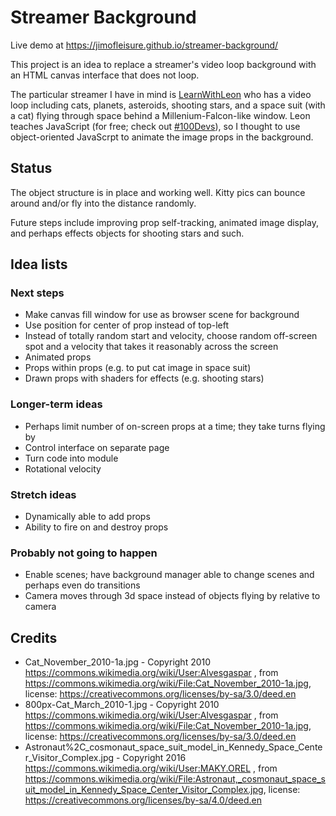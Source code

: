 # Streamer Background

Live demo at https://jimofleisure.github.io/streamer-background/

This project is an idea to replace a streamer's video loop background
with an HTML canvas interface that does not loop.

The particular streamer I have in mind is
[LearnWithLeon](https://www.twitch.tv/learnwithleon) who has a
video loop including cats, planets, asteroids, shooting stars,
and a space suit (with a cat) flying through space behind a
Millenium-Falcon-like window. Leon teaches JavaScript (for free; check
out [#100Devs](https://leonnoel.com/100devs/)), so I thought to use
object-oriented JavaScrpt to animate the image props in the background.

## Status

The object structure is in place and working well. Kitty pics
can bounce around and/or fly into the distance randomly.

Future steps include improving prop self-tracking,
animated image display, and perhaps effects objects for
shooting stars and such.

## Idea lists

### Next steps

- Make canvas fill window for use as browser scene for background
- Use position for center of prop instead of top-left
- Instead of totally random start and velocity, choose random off-screen spot and a velocity that takes it reasonably across the screen
- Animated props
- Props within props (e.g. to put cat image in space suit)
- Drawn props with shaders for effects (e.g. shooting stars)

### Longer-term ideas

- Perhaps limit number of on-screen props at a time; they take turns flying by
- Control interface on separate page
- Turn code into module
- Rotational velocity

### Stretch ideas

- Dynamically able to add props
- Ability to fire on and destroy props

### Probably not going to happen

- Enable scenes; have background manager able to change scenes and perhaps even do transitions
- Camera moves through 3d space instead of objects flying by relative to camera

## Credits

- Cat_November_2010-1a.jpg - Copyright 2010 https://commons.wikimedia.org/wiki/User:Alvesgaspar , from https://commons.wikimedia.org/wiki/File:Cat_November_2010-1a.jpg, license: https://creativecommons.org/licenses/by-sa/3.0/deed.en
- 800px-Cat_March_2010-1.jpg - Copyright 2010 https://commons.wikimedia.org/wiki/User:Alvesgaspar , from https://commons.wikimedia.org/wiki/File:Cat_November_2010-1a.jpg, license: https://creativecommons.org/licenses/by-sa/3.0/deed.en
- Astronaut%2C_cosmonaut_space_suit_model_in_Kennedy_Space_Center_Visitor_Complex.jpg - Copyright 2016 https://commons.wikimedia.org/wiki/User:MAKY.OREL , from https://commons.wikimedia.org/wiki/File:Astronaut,_cosmonaut_space_suit_model_in_Kennedy_Space_Center_Visitor_Complex.jpg, license: https://creativecommons.org/licenses/by-sa/4.0/deed.en
